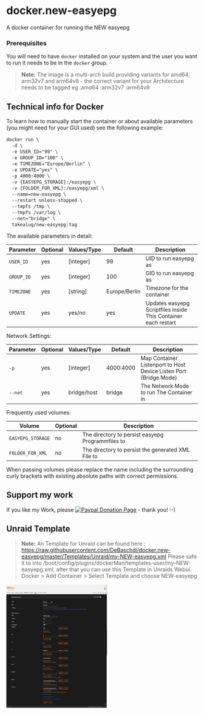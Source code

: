 # docker.new-easyepg
A docker container for running the NEW easyepg

### Prerequisites
You will need to have `docker` installed on your system and the user you want to run it needs to be in the `docker` group.

> **Note:** The image is a multi-arch build providing variants for amd64, arm32v7 and arm64v8 - the correct variant for your Architecture needs to be tagged eg :amd64 :arm32v7 :arm64v8


## Technical info for Docker
To learn how to manually start the container or about available parameters (you might need for your GUI used) see the following example:

```
docker run \
  -d \
  -e USER_ID="99" \
  -e GROUP_ID="100" \
  -e TIMEZONE="Europe/Berlin" \
  -e UPDATE="yes" \
  -p 4000:4000 \
  -v {EASYEPG_STORAGE}:/easyepg \
  -v {FOLDER_FOR_XML}:/easyepg/xml \
  --name=new-easyepg \
  --restart unless-stopped \
  --tmpfs /tmp \
  --tmpfs /var/log \
  --net="bridge" \
  takealug/new-easyepg:tag
```

The available parameters in detail:

| Parameter | Optional | Values/Type | Default | Description                                                    |
| ---- | --- | --- | --- |----------------------------------------------------------------|
| `USER_ID` | yes | [integer] | 99 | UID to run easyepg as                                          |
| `GROUP_ID` | yes | [integer] | 100 | GID to run easyepg as                                          |
| `TIMEZONE` | yes | [string] | Europe/Berlin | Timezone for the container                                     |
| `UPDATE` | yes | yes/no | yes | Updates easyepg Scriptfiles inside This Container each restart |

Network Settings:

| Parameter | Optional | Values/Type | Default   | Description |
| ---- | --- | --- |-----------| --- |
| `-p` | yes | [integer] | 4000:4000 | Map Container Listenport to Host Device Listen Port (Bridge Mode)|
| `--net` | yes | bridge/host | bridge    | The Network Mode to run The Container in|


Frequently used volumes:
 
| Volume            | Optional | Description                                        |
|-------------------| --- |----------------------------------------------------|
| `EASYEPG_STORAGE` | no | The directory to persist easyepg Programmfiles to  |
| `FOLDER_FOR_XML` | no | The directory to persist the generated XML File to |


When passing volumes please replace the name including the surrounding curly brackets with existing absolute paths with correct permissions.

## Support my work
If you like my Work, please [![Paypal Donation Page](https://www.paypalobjects.com/en_US/i/btn/btn_donate_SM.gif)](https://paypal.me/DeBaschdi) - thank you! :-)

## Unraid Template
> **Note:** An Template for Unraid can be found here : https://raw.githubusercontent.com/DeBaschdi/docker.new-easyepg/master/Templates/Unraid/my-NEW-easyepg.xml
> Please safe it to into /boot/config/plugins/dockerMan/templates-user/my-NEW-easyepg.xml, after that you can use this Template in Unraids Webui. Docker > Add Container > Select Template and choose NEW-easyepg

<img src="https://raw.githubusercontent.com/DeBaschdi/docker.new-easyepg/master/Templates/Unraid/Screenshot.png" height="325" width="265">
